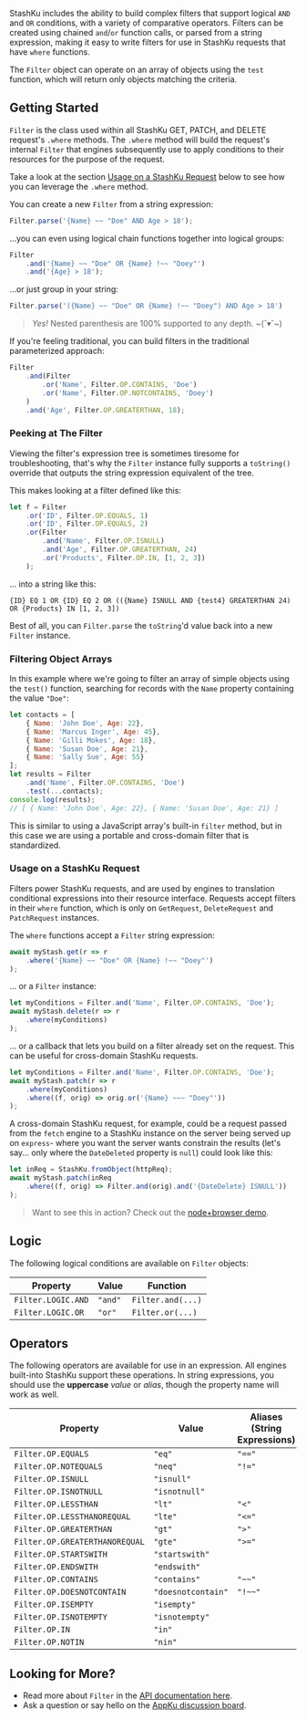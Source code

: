 StashKu includes the ability to build complex filters that support logical `AND` and `OR` conditions, with a variety
of comparative operators. Filters can be created using chained `and`/`or` function calls, or parsed from a string 
expression, making it easy to write filters for use in StashKu requests that have `where` functions.

The `Filter` object can operate on an array of objects using the `test` function, which will return only objects
matching the criteria.

## Getting Started
`Filter` is the class used within all StashKu GET, PATCH, and DELETE request's `.where` methods. The `.where` method
will build the request's internal `Filter` that engines subsequently use to apply conditions to their resources
for the purpose of the request. 

Take a look at the section [Usage on a StashKu Request](#usage-on-a-stashku-request) below to see how you can leverage
the `.where` method.

You can create a new `Filter` from a string expression:
```js
Filter.parse('{Name} ~~ "Doe" AND Age > 18');
```
...you can even using logical chain functions together into logical groups:

```js
Filter
    .and('{Name} ~~ "Doe" OR {Name} !~~ "Doey"')
    .and('{Age} > 18');
```
...or just group in your string:
```js
Filter.parse('({Name} ~~ "Doe" OR {Name} !~~ "Doey") AND Age > 18')
```
> *Yes!* Nested parenthesis are 100% supported to any depth. ~(˘▾˘~)

If you're feeling traditional, you can build filters in the traditional parameterized approach:
```js
Filter
    .and(Filter
        .or('Name', Filter.OP.CONTAINS, 'Doe')
        .or('Name', Filter.OP.NOTCONTAINS, 'Doey')
    )
    .and('Age', Filter.OP.GREATERTHAN, 18);
```
### Peeking at The Filter
Viewing the filter's expression tree is sometimes tiresome for troubleshooting, that's why the `Filter` instance
fully supports a `toString()` override that outputs the string expression equivalent of the tree.

This makes looking at a filter defined like this:
```js
let f = Filter
    .or('ID', Filter.OP.EQUALS, 1)
    .or('ID', Filter.OP.EQUALS, 2)
    .or(Filter
        .and('Name', Filter.OP.ISNULL)
        .and('Age', Filter.OP.GREATERTHAN, 24)
        .or('Products', Filter.OP.IN, [1, 2, 3])
    );
```
... into a string like this:
```
{ID} EQ 1 OR {ID} EQ 2 OR (({Name} ISNULL AND {test4} GREATERTHAN 24) OR {Products} IN [1, 2, 3])
```
Best of all, you can `Filter.parse` the `toString`'d value back into a new `Filter` instance.


### Filtering Object Arrays
In this example where we're going to filter an array of simple objects using the `test()` function, searching for
records with the `Name` property containing the value `"Doe"`:
```js
let contacts = [
    { Name: 'John Doe', Age: 22},
    { Name: 'Marcus Inger', Age: 45},
    { Name: 'Gilli Mokes', Age: 18},
    { Name: 'Susan Doe', Age: 21},
    { Name: 'Sally Sue', Age: 55}
];
let results = Filter
    .and('Name', Filter.OP.CONTAINS, 'Doe')
    .test(...contacts);
console.log(results);
// [ { Name: 'John Doe', Age: 22}, { Name: 'Susan Doe', Age: 21} ]
```

This is similar to using a JavaScript array's built-in `filter` method, but in this case we are using a portable and
cross-domain filter that is standardized. 

### Usage on a StashKu Request
Filters power StashKu requests, and are used by engines to translation conditional expressions into their resource
interface. Requests accept filters in their `where` function, which is only on `GetRequest`, `DeleteRequest` and
`PatchRequest` instances. 

The `where` functions accept a `Filter` string expression:

```js
await myStash.get(r => r
    .where('{Name} ~~ "Doe" OR {Name} !~~ "Doey"')
);
```
... or a `Filter` instance:
```js
let myConditions = Filter.and('Name', Filter.OP.CONTAINS, 'Doe');
await myStash.delete(r => r
    .where(myConditions)
);
```
... or a callback that lets you build on a filter already set on the request. This can be useful for cross-domain
StashKu requests.
```js
let myConditions = Filter.and('Name', Filter.OP.CONTAINS, 'Doe');
await myStash.patch(r => r
    .where(myConditions)
    .where((f, orig) => orig.or('{Name} ~~~ "Doey"'))
);
```
A cross-domain StashKu request, for example, could be a request passed from the `fetch` engine to a StashKu instance on
the server being served up on `express`- where you want the server wants constrain the results (let's say... only where
the `DateDeleted` property is `null`) could look like this:
```js
let inReq = StashKu.fromObject(httpReq);
await myStash.patch(inReq
    .where((f, orig) => Filter.and(orig).and('{DateDelete} ISNULL'))
);
```
> Want to see this in action? Check out the [node+browser demo](https://github.com/appku/stashku/tree/master/demo).

## Logic
The following logical conditions are available on `Filter` objects:

| Property | Value | Function |
| - | - | - |
| `Filter.LOGIC.AND` | `"and"` | `Filter.and(...)` |
| `Filter.LOGIC.OR` | `"or"` | `Filter.or(...)` |

## Operators
The following operators are available for use in an expression. All engines built-into StashKu support these operations. In string expressions, you should use the **uppercase** *value* or *alias*, though the property name will work as well.

| Property | Value | Aliases (String Expressions) |
| - | - | - |
| `Filter.OP.EQUALS` | `"eq"` | `"=="` |
| `Filter.OP.NOTEQUALS` | `"neq"` | `"!="` |
| `Filter.OP.ISNULL` | `"isnull"` | |
| `Filter.OP.ISNOTNULL` | `"isnotnull"` | |
| `Filter.OP.LESSTHAN` | `"lt"` | `"<"` |
| `Filter.OP.LESSTHANOREQUAL` | `"lte"` | `"<="` |
| `Filter.OP.GREATERTHAN` | `"gt"` | `">"` |
| `Filter.OP.GREATERTHANOREQUAL` | `"gte"` | `">="` |
| `Filter.OP.STARTSWITH` | `"startswith"` | |
| `Filter.OP.ENDSWITH` | `"endswith"` | |
| `Filter.OP.CONTAINS` | `"contains"` | `"~~"` |
| `Filter.OP.DOESNOTCONTAIN` | `"doesnotcontain"` | `"!~~"` |
| `Filter.OP.ISEMPTY` | `"isempty"` | |
| `Filter.OP.ISNOTEMPTY` | `"isnotempty"` | |
| `Filter.OP.IN` | `"in"` | |
| `Filter.OP.NOTIN` | `"nin"` | |

## Looking for More?
- Read more about `Filter` in the [API documentation here](https://appku.github.io/stashku/Filter.html).
- Ask a question or say hello on the [AppKu discussion board](https://github.com/orgs/appku/discussions).